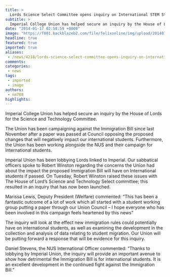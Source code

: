 ```yaml
---
title: >
  Lords Science Select Committee opens inquiry on International STEM Students
subtitle: >
  Imperial College Union has helped secure an inquiry by the House of Lords for the Science and Technology Committee.
date: "2014-01-17 02:58:59 +0000"
image: "https://f001.backblazeb2.com/file/felixonline/img/upload/201401170259-jal08-news_lords_chamber_(landscape)_terry_moore_parl.jpg"
headline: true
featured: true
imported: true
aliases:
 - /news/4218/lords-science-select-committee-opens-inquiry-on-international-stem-students
comments:
categories:
 - news
tags:
 - imported
 - image
authors:
 - nm708
highlights:
---
```


Imperial College Union has helped secure an inquiry by the House of Lords for the Science and Technology Committee.

The Union has been campaigning against the Immigration Bill since last November after a paper was passed at Council opposing the proposed changes that will negatively impact our international students. Furthermore, the Union has been working alongside the NUS and their campaign for International students.

Imperial Union has been lobbying Lords linked to Imperial. Our sabbatical officers spoke to Robert Winston regarding the concerns the Union had about the impact the proposed Immigration Bill will have on International students if passed. On Tuesday, Robert Winston raised these issues with The House of Lord’s Science and Technology Select committee; this resulted in an inquiry that has now been launched.

Marissa Lewis, Deputy President (Welfare) commented: “This has been a fantastic outcome of a lot of work which all started with a student working group putting a paper through our Union Council – I hope everyone who has been involved in this campaign feels heartened by this news”

The inquiry will look at the effect new immigration rules could potentially have on international students, as well as examining the development in the collection and analysis of data relating to student migration. Our Union will be putting forward a response that will be evidence for this inquiry.

Daniel Stevens, the NUS International Officer commented: “Thanks to lobbying by Imperial Union, the inquiry will provide an important avenue to show how detrimental the Immigration Bill is for international students. It is an excellent development in the continued fight against the Immigration Bill.”
